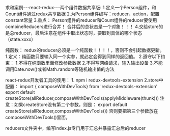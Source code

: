 求和案例---react-redux---两个组件数据共享版:
    1.定义一个Person组件，和Count组件通过redux共享数据
    2.为Person组件编写：reducer，action，配置constant常量
    3.重点： Person组件的reducer和Count组件的reducer要使用combineReducers进行合并！
            合并后的总状态是一个对象！！！
    4.交给store的是总reducer，最后注意在组件中取出状态时，要取到具体的哪个状态（state.xxxx）



纯函数：
    redux的reducer必须是一个纯函数！！！！，否则不会引起数据更新。
    1.定义：纯函数只要输入同一个实参，就必定会得到同样的返回值。
    2.遵守以下约束：
        1.不得在纯函数里面修改参数数据
        2.不得写网络请求，输入输出设备
        3.不能调用Date.now()或者Math.random等随机输出值的方法



react-redux开发者工具的使用：
    1. npm i redux-devtools-extension
    2.store中配置：
        import { composeWithDevTools} from 'redux-devtools-extension'
        export default createStore(allReducer,composeWithDevTools(applyMiddleware(thunk)))
        注意：如果createStore没有第二个参数，则是：
                export default createStore(allReducer,composeWithDevTools())
                否则要把第三个参数放在composeWithDevTools()里面。


reducers文件夹中，编写index.js专门用于汇总并暴露汇总后的reducer